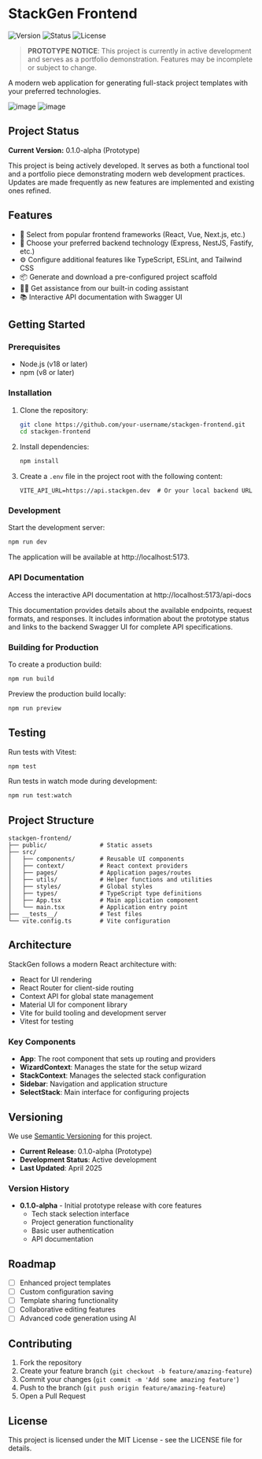 # StackGen Frontend

![Version](https://img.shields.io/badge/version-0.1.0--alpha-blue) ![Status](https://img.shields.io/badge/status-prototype-orange) ![License](https://img.shields.io/badge/license-MIT-green)

> **PROTOTYPE NOTICE**: This project is currently in active development and serves as a portfolio demonstration. Features may be incomplete or subject to change.

A modern web application for generating full-stack project templates with your preferred technologies.

![image](https://github.com/user-attachments/assets/6bc259c7-0d21-492c-8153-93e449bff4eb)
![image](https://github.com/user-attachments/assets/3c827d48-f04b-4ea0-abc6-1569da761bed)




## Project Status

**Current Version:** 0.1.0-alpha (Prototype)

This project is being actively developed. It serves as both a functional tool and a portfolio piece demonstrating modern web development practices. Updates are made frequently as new features are implemented and existing ones refined.

## Features

- 🎨 Select from popular frontend frameworks (React, Vue, Next.js, etc.)
- 🔧 Choose your preferred backend technology (Express, NestJS, Fastify, etc.)
- ⚙️ Configure additional features like TypeScript, ESLint, and Tailwind CSS
- 📦 Generate and download a pre-configured project scaffold
- 🧙‍♂️ Get assistance from our built-in coding assistant
- 📚 Interactive API documentation with Swagger UI

## Getting Started

### Prerequisites

- Node.js (v18 or later)
- npm (v8 or later)

### Installation

1. Clone the repository:
   ```bash
   git clone https://github.com/your-username/stackgen-frontend.git
   cd stackgen-frontend
   ```

2. Install dependencies:
   ```bash
   npm install
   ```

3. Create a `.env` file in the project root with the following content:
   ```
   VITE_API_URL=https://api.stackgen.dev  # Or your local backend URL
   ```

### Development

Start the development server:
```bash
npm run dev
```

The application will be available at http://localhost:5173.

### API Documentation

Access the interactive API documentation at http://localhost:5173/api-docs

This documentation provides details about the available endpoints, request formats, and responses. It includes information about the prototype status and links to the backend Swagger UI for complete API specifications.

### Building for Production

To create a production build:
```bash
npm run build
```

Preview the production build locally:
```bash
npm run preview
```

## Testing

Run tests with Vitest:
```bash
npm test
```

Run tests in watch mode during development:
```bash
npm run test:watch
```

## Project Structure

```
stackgen-frontend/
├── public/               # Static assets
├── src/
│   ├── components/       # Reusable UI components
│   ├── context/          # React context providers 
│   ├── pages/            # Application pages/routes
│   ├── utils/            # Helper functions and utilities
│   ├── styles/           # Global styles
│   ├── types/            # TypeScript type definitions
│   ├── App.tsx           # Main application component
│   └── main.tsx          # Application entry point
├── __tests__/            # Test files
└── vite.config.ts        # Vite configuration
```

## Architecture

StackGen follows a modern React architecture with:

- React for UI rendering
- React Router for client-side routing
- Context API for global state management
- Material UI for component library
- Vite for build tooling and development server
- Vitest for testing

### Key Components

- **App**: The root component that sets up routing and providers
- **WizardContext**: Manages the state for the setup wizard
- **StackContext**: Manages the selected stack configuration
- **Sidebar**: Navigation and application structure
- **SelectStack**: Main interface for configuring projects

## Versioning

We use [Semantic Versioning](https://semver.org/) for this project.

- **Current Release**: 0.1.0-alpha (Prototype)
- **Development Status**: Active development
- **Last Updated**: April 2025

### Version History

- **0.1.0-alpha** - Initial prototype release with core features
  - Tech stack selection interface
  - Project generation functionality
  - Basic user authentication
  - API documentation

## Roadmap

- [ ] Enhanced project templates
- [ ] Custom configuration saving
- [ ] Template sharing functionality
- [ ] Collaborative editing features
- [ ] Advanced code generation using AI

## Contributing

1. Fork the repository
2. Create your feature branch (`git checkout -b feature/amazing-feature`)
3. Commit your changes (`git commit -m 'Add some amazing feature'`)
4. Push to the branch (`git push origin feature/amazing-feature`)
5. Open a Pull Request

## License

This project is licensed under the MIT License - see the LICENSE file for details.

